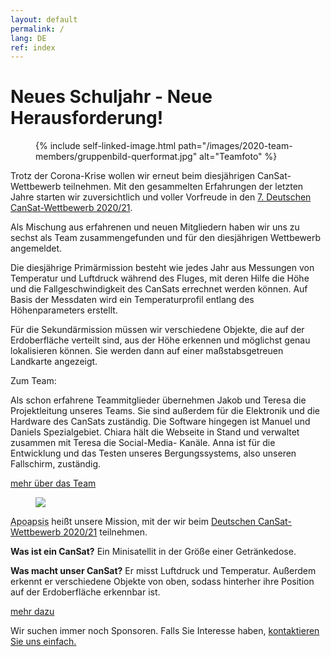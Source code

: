 ```yaml
---
layout: default
permalink: /
lang: DE
ref: index
---
```


# Neues Schuljahr - Neue Herausforderung!

<figure class="center medium">
  {% include self-linked-image.html path="/images/2020-team-members/gruppenbild-querformat.jpg" alt="Teamfoto" %}
</figure>

<p>Trotz der Corona-Krise wollen wir erneut beim diesjährigen CanSat-Wettbewerb teilnehmen. Mit den gesammelten Erfahrungen der letzten Jahre starten wir zuversichtlich und voller Vorfreude in den <a href="https://www.cansat.de/wettbewerb-2020-21" target="blank">7. Deutschen CanSat-Wettbewerb 2020/21</a>.</p>

Als Mischung aus erfahrenen und neuen Mitgliedern haben wir uns zu sechst als Team zusammengefunden und für den diesjährigen Wettbewerb angemeldet.

Die diesjährige Primärmission besteht wie jedes Jahr aus Messungen von Temperatur und Luftdruck während des Fluges, mit deren Hilfe die Höhe und die Fallgeschwindigkeit des CanSats errechnet werden können. Auf Basis der Messdaten wird ein Temperaturprofil entlang des Höhenparameters erstellt.

Für die Sekundärmission müssen wir verschiedene Objekte, die auf der Erdoberfläche verteilt sind, aus der Höhe erkennen und möglichst genau lokalisieren können. Sie werden dann auf einer maßstabsgetreuen Landkarte angezeigt.

Zum Team:

Als schon erfahrene Teammitglieder übernehmen Jakob und Teresa die Projektleitung unseres Teams. Sie sind außerdem für die Elektronik und die Hardware des CanSats zuständig. 
Die Software hingegen ist Manuel und Daniels Spezialgebiet. 
Chiara hält die Webseite in Stand und verwaltet zusammen mit Teresa die Social-Media- Kanäle. 
Anna ist für die Entwicklung und das Testen unseres Bergungssystems, also unseren Fallschirm, zuständig. 

<p> <a href="{{ site.baseurl }}/team/" class="read-more">mehr über das Team</a> </p>

<div class="page-banner side-figure">
  <figure class="medium">
    <img src="{{ site.baseurl }}/images/logo-1024x512.png" />
  </figure>
  <div>
    <p><abbr title="Apoapsis ist ein Begriff aus der Astronomie: Er beschreibt den Punkt, an dem ein Körper in seiner Umlaufbahn um einen Zentralkörper weitestmöglich von diesem Zentralkörper entfernt ist.">Apoapsis</abbr> heißt unsere Mission, mit der wir beim <a href="https://cansat.de" target="_blank">Deutschen CanSat-Wettbewerb 2020/21</a> teilnehmen.</p>
    <p><strong>Was ist ein CanSat?</strong> Ein Minisatellit in der Größe einer Getränkedose.</p>
    <p><strong>Was macht unser CanSat?</strong> Er misst Luftdruck und Temperatur. Außerdem erkennt er verschiedene Objekte von oben, sodass hinterher ihre Position auf der Erdoberfläche erkennbar ist.</p>
    <p><a href="{{ site.baseurl }}/about/" class="read-more">mehr dazu</a></p>
  </div>
</div>

<p>Wir suchen immer noch Sponsoren. Falls Sie Interesse haben, <a href="mailto:{{ site.footer-links.email }}" target="_blank">kontaktieren Sie uns einfach.</a></p>
